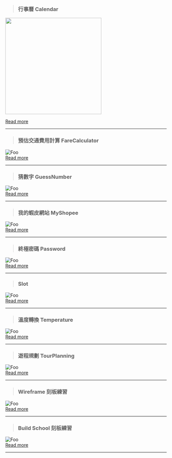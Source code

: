 > ### 行事曆 Calendar

<img src="https://raw.githubusercontent.com/paperhuang/BuildSchool-Front-End/master/Pictures/Calendar.png" width="300"/>

[Read more](https://github.com/paperhuang/BuildSchool-Front-End/tree/master/Calendar)

***
> ### 預估交通費用計算 FareCalculator  

![Foo](https://raw.githubusercontent.com/paperhuang/BuildSchool-Front-End/master/Pictures/FareCalculator.png "預估交通費用計算")  
[Read more](https://github.com/paperhuang/BuildSchool-Front-End/tree/master/FareCalculator)

***
> ### 猜數字 GuessNumber

![Foo](https://raw.githubusercontent.com/paperhuang/BuildSchool-Front-End/master/Pictures/GuessNumberhtml.png "猜數字")  
[Read more](https://github.com/paperhuang/BuildSchool-Front-End/tree/master/GuessNumber)

***
> ### 我的蝦皮網站 MyShopee


![Foo](https://raw.githubusercontent.com/paperhuang/BuildSchool-Front-End/master/Pictures/MyShopee.png "我的蝦皮網站")  
[Read more](https://github.com/paperhuang/BuildSchool-Front-End/tree/master/MyShopee)

***  
> ### 終極密碼 Password   

![Foo](https://raw.githubusercontent.com/paperhuang/BuildSchool-Front-End/master/Pictures/Password.png "終極密碼")  
[Read more](https://github.com/paperhuang/BuildSchool-Front-End/tree/master/Password)

***
> ### Slot  

![Foo](https://raw.githubusercontent.com/paperhuang/BuildSchool-Front-End/master/Pictures/Slot.png "Slot")  
[Read more](https://github.com/paperhuang/BuildSchool-Front-End/tree/master/Slot)

***
> ### 溫度轉換 Temperature

![Foo](https://raw.githubusercontent.com/paperhuang/BuildSchool-Front-End/master/Pictures/Temperature.png "溫度轉換")  
[Read more](https://github.com/paperhuang/BuildSchool-Front-End/tree/master/Temperature)

***
> ### 遊程規劃 TourPlanning

![Foo](https://raw.githubusercontent.com/paperhuang/BuildSchool-Front-End/master/Pictures/TourPlanning.png "遊程規劃")  
[Read more](https://github.com/paperhuang/BuildSchool-Front-End/tree/master/TourPlanning)

***
> ### Wireframe 刻板練習

![Foo](https://raw.githubusercontent.com/paperhuang/BuildSchool-Front-End/master/Pictures/Wireframe.png "Wireframe")  
[Read more](https://github.com/paperhuang/BuildSchool-Front-End/tree/master/Wireframe)

***
> ### Build School 刻板練習

![Foo](https://raw.githubusercontent.com/paperhuang/BuildSchool-Front-End/master/Pictures/BuildSchool.png "Build School")  
[Read more](https://github.com/paperhuang/BuildSchool-Front-End/tree/master/BuildSchool)

***